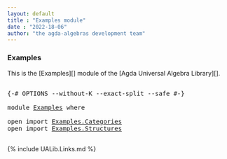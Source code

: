 ```yaml
---
layout: default
title : "Examples module"
date : "2022-18-06"
author: "the agda-algebras development team"
---
```


### <a id="examples">Examples</a>

This is the [Examples][] module of the [Agda Universal Algebra Library][].

<pre class="Agda">

<a id="242" class="Symbol">{-#</a> <a id="246" class="Keyword">OPTIONS</a> <a id="254" class="Pragma">--without-K</a> <a id="266" class="Pragma">--exact-split</a> <a id="280" class="Pragma">--safe</a> <a id="287" class="Symbol">#-}</a>

<a id="292" class="Keyword">module</a> <a id="299" href="Examples.html" class="Module">Examples</a> <a id="308" class="Keyword">where</a>

<a id="315" class="Keyword">open</a> <a id="320" class="Keyword">import</a> <a id="327" href="Examples.Categories.html" class="Module">Examples.Categories</a>
<a id="347" class="Keyword">open</a> <a id="352" class="Keyword">import</a> <a id="359" href="Examples.Structures.html" class="Module">Examples.Structures</a>

</pre>

{% include UALib.Links.md %}

